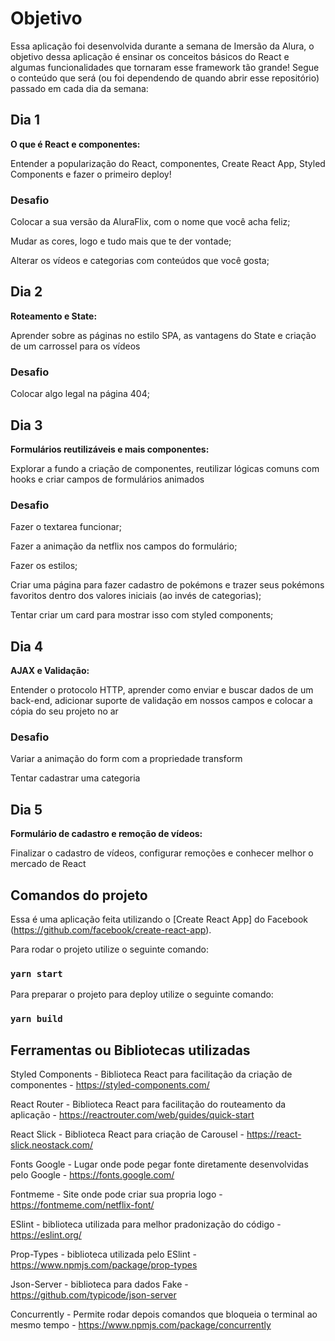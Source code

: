 # Objetivo
Essa aplicação foi desenvolvida durante a semana de Imersão da Alura, o objetivo dessa aplicação é ensinar os conceitos básicos do React e algumas funcionalidades que tornaram esse framework tão grande!
Segue o conteúdo que será (ou foi dependendo de quando abrir esse repositório) passado em cada dia da semana:

## Dia 1
**O que é React e componentes:**

Entender a popularização do React, componentes, Create React App, Styled Components e fazer o primeiro deploy!

### Desafio

Colocar a sua versão da AluraFlix, com o nome que você acha feliz;

Mudar as cores, logo e tudo mais que te der vontade;

Alterar os vídeos e categorias com conteúdos que você gosta;

## Dia 2
**Roteamento e State:**

Aprender sobre as páginas no estilo SPA, as vantagens do State e criação de um carrossel para os vídeos

### Desafio

Colocar algo legal na página 404;

## Dia 3
**Formulários reutilizáveis e mais componentes:**

Explorar a fundo a criação de componentes, reutilizar lógicas comuns com hooks e criar campos de formulários animados

### Desafio
Fazer o textarea funcionar;

Fazer a animação da netflix nos campos do formulário;

Fazer os estilos;

Criar uma página para fazer cadastro de pokémons e trazer seus pokémons favoritos dentro dos valores iniciais (ao invés de categorias);

Tentar criar um card para mostrar isso com styled components;

## Dia 4
**AJAX e Validação:**

Entender o protocolo HTTP, aprender como enviar e buscar dados de um back-end, adicionar suporte de validação em nossos campos e colocar a cópia do seu projeto no ar

### Desafio

Variar a animação do form com a propriedade transform

Tentar cadastrar uma categoria

## Dia 5
**Formulário de cadastro e remoção de vídeos:**

Finalizar o cadastro de vídeos, configurar remoções e conhecer melhor o mercado de React

## Comandos do projeto
Essa é uma aplicação feita utilizando o [Create React App] do Facebook (https://github.com/facebook/create-react-app).

Para rodar o projeto utilize o seguinte comando:
### `yarn start`

Para preparar o projeto para deploy utilize o seguinte comando:
### `yarn build`

## Ferramentas ou Bibliotecas utilizadas
Styled Components - Biblioteca React para facilitação da criação de componentes - https://styled-components.com/

React Router - Biblioteca React para facilitação do routeamento da aplicação - https://reactrouter.com/web/guides/quick-start

React Slick - Biblioteca React para criação de Carousel - https://react-slick.neostack.com/

Fonts Google - Lugar onde pode pegar fonte diretamente desenvolvidas pelo Google - https://fonts.google.com/

Fontmeme - Site onde pode criar sua propria logo - https://fontmeme.com/netflix-font/

ESlint - biblioteca utilizada para melhor pradonização do código - https://eslint.org/

Prop-Types - biblioteca utilizada pelo ESlint - https://www.npmjs.com/package/prop-types

Json-Server - biblioteca para dados Fake - https://github.com/typicode/json-server

Concurrently - Permite rodar depois comandos que bloqueia o terminal ao mesmo tempo - https://www.npmjs.com/package/concurrently